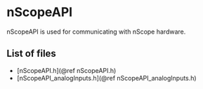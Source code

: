 # nScopeAPI

nScopeAPI is used for communicating with nScope hardware.

## List of files ##


*   [nScopeAPI.h](@ref nScopeAPI.h)
*   [nScopeAPI_analogInputs.h](@ref nScopeAPI_analogInputs.h)
